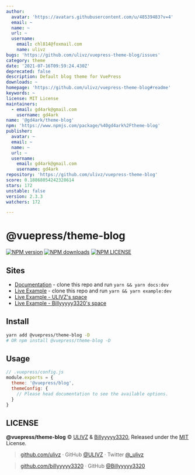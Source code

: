 ```yaml
---
author:
  avatar: 'https://avatars.githubusercontent.com/u/48539483?v=4'
  email: ~
  name: ~
  url: ~
  username:
    email: chl814@foxmail.com
    name: ulivz
bugs: 'https://github.com/ulivz/vuepress-theme-blog/issues'
category: theme
date: '2021-07-16T09:59:24.430Z'
deprecated: false
description: Default blog theme for VuePress
downloads: ~
homepage: 'https://github.com/ulivz/vuepress-theme-blog#readme'
keywords: ~
license: MIT License
maintainers:
  - email: gd4ark@gmail.com
    username: gd4ark
name: '@gd4ark/theme-blog'
npm: 'https://www.npmjs.com/package/%40gd4ark%2Ftheme-blog'
publisher:
  avatar: ~
  email: ~
  name: ~
  url: ~
  username:
    email: gd4ark@gmail.com
    username: gd4ark
repository: 'https://github.com/ulivz/vuepress-theme-blog'
score: 0.18868054242328614
stars: 172
unstable: false
version: 2.3.3
watchers: 172

---
```


# @vuepress/theme-blog

[![NPM version](https://badgen.net/npm/v/@vuepress/theme-blog)](https://npmjs.com/package/@vuepress/theme-blog) [![NPM downloads](https://badgen.net/npm/dm/@vuepress/theme-blog)](https://npmjs.com/package/@vuepress/theme-blog)
[![NPM LICENSE](https://badgen.net/npm/license/@vuepress/theme-blog)](https://github.com/vuepressjs/vuepress-theme-blog/blob/master/LICENSE)
 
## Sites

- [Documentation](https://vuepress-theme-blog.ulivz.com) - clone this repo and run `yarn && yarn docs:dev`
- [Live Example](https://example.vuepress-theme-blog.ulivz.com/) - clone this repo and run `yarn && yarn example:dev`
- [Live Example - ULIVZ's space](https://ulivz.com/)
- [Live Example - Billyyyyy3320's space](https://billyyyyy3320.com/)



## Install

```bash
yarn add @vuepress/theme-blog -D
# OR npm install @vuepress/theme-blog -D
```


## Usage

```js
// .vuepress/config.js
module.exports = {
  theme: '@vuepress/blog',
  themeConfig: {
    // Please head documentation to see the available options.
  }
}
```

## LICENSE

**@vuepress/theme-blog** © [ULIVZ](https://github.com/ulivz) & [Billyyyyy3320](https://github.com/billyyyyy3320), Released under the [MIT](./LICENSE) License.<br>

> [github.com/ulivz](https://github.com/ulivz) · GitHub [@ULIVZ](https://github.com/ulivz) · Twitter [@_ulivz](https://twitter.com/_ulivz)

> [github.com/billyyyyy3320](https://github.com/billyyyyy3320) · GitHub [@Billyyyyy3320](https://github.com/billyyyyy3320) 
